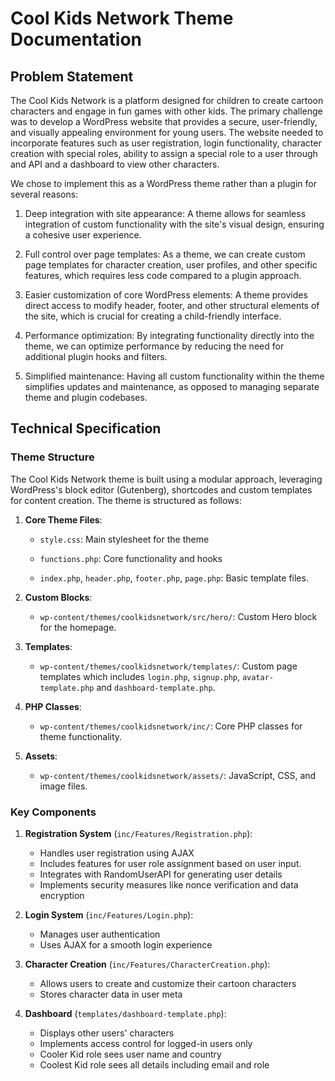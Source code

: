 # Cool Kids Network Theme Documentation
## Problem Statement
The Cool Kids Network is a platform designed for children to create cartoon characters and engage in fun games with other kids. The primary challenge was to develop a WordPress website that provides a secure, user-friendly, and visually appealing environment for young users. The website needed to incorporate features such as user registration, login functionality, character creation with special roles, ability to assign a special role to a user through and API and a dashboard to view other characters.

We chose to implement this as a WordPress theme rather than a plugin for several reasons:

1. Deep integration with site appearance: A theme allows for seamless integration of custom functionality with the site's visual design, ensuring a cohesive user experience.

2. Full control over page templates: As a theme, we can create custom page templates for character creation, user profiles, and other specific features, which requires less code compared to a plugin approach.

3. Easier customization of core WordPress elements: A theme provides direct access to modify header, footer, and other structural elements of the site, which is crucial for creating a child-friendly interface.

4. Performance optimization: By integrating functionality directly into the theme, we can optimize performance by reducing the need for additional plugin hooks and filters.

5. Simplified maintenance: Having all custom functionality within the theme simplifies updates and maintenance, as opposed to managing separate theme and plugin codebases.

## Technical Specification

### Theme Structure

The Cool Kids Network theme is built using a modular approach, leveraging WordPress's block editor (Gutenberg), shortcodes and custom templates for content creation. The theme is structured as follows:

1. **Core Theme Files**: 
   - `style.css`: Main stylesheet for the theme
   
   - `functions.php`: Core functionality and hooks
   
   - `index.php`, `header.php`, `footer.php`, `page.php`: Basic template files.
   
2. **Custom Blocks**:
   - `wp-content/themes/coolkidsnetwork/src/hero/`: Custom Hero block for the homepage.
   
3. **Templates**:
   - `wp-content/themes/coolkidsnetwork/templates/`: Custom page templates which includes `login.php`, `signup.php`, `avatar-template.php` and `dashboard-template.php`.
   
4. **PHP Classes**:
   - `wp-content/themes/coolkidsnetwork/inc/`: Core PHP classes for theme functionality.
   
5. **Assets**:
   - `wp-content/themes/coolkidsnetwork/assets/`: JavaScript, CSS, and image files.

### Key Components

1. **Registration System** (`inc/Features/Registration.php`):
   - Handles user registration using AJAX
   - Includes features for user role assignment based on user input.
   - Integrates with RandomUserAPI for generating user details
   - Implements security measures like nonce verification and data encryption
   
2. **Login System** (`inc/Features/Login.php`):
   - Manages user authentication
   - Uses AJAX for a smooth login experience
   
3. **Character Creation** (`inc/Features/CharacterCreation.php`):
   - Allows users to create and customize their cartoon characters
   - Stores character data in user meta
   
4. **Dashboard** (`templates/dashboard-template.php`):
   - Displays other users' characters
   - Implements access control for logged-in users only
   - Cooler Kid role sees user name and country
   - Coolest Kid role sees all details including email and role